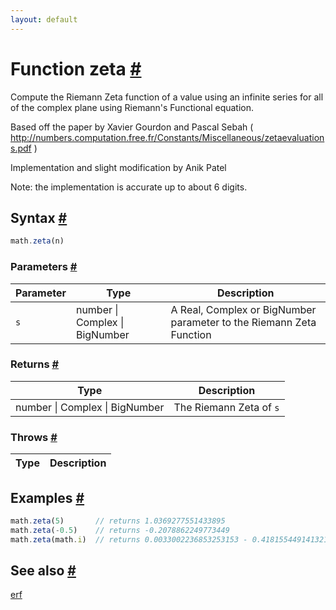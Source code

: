 ```yaml
---
layout: default
---
```


<!-- Note: This file is automatically generated from source code comments. Changes made in this file will be overridden. -->

<h1 id="function-zeta">Function zeta <a href="#function-zeta" title="Permalink">#</a></h1>

Compute the Riemann Zeta function of a value using an infinite series for
all of the complex plane using Riemann's Functional equation.

Based off the paper by Xavier Gourdon and Pascal Sebah
( http://numbers.computation.free.fr/Constants/Miscellaneous/zetaevaluations.pdf )

Implementation and slight modification by Anik Patel

Note: the implementation is accurate up to about 6 digits.


<h2 id="syntax">Syntax <a href="#syntax" title="Permalink">#</a></h2>

```js
math.zeta(n)
```

<h3 id="parameters">Parameters <a href="#parameters" title="Permalink">#</a></h3>

Parameter | Type | Description
--------- | ---- | -----------
`s` | number &#124; Complex &#124; BigNumber | A Real, Complex or BigNumber parameter to the Riemann Zeta Function

<h3 id="returns">Returns <a href="#returns" title="Permalink">#</a></h3>

Type | Description
---- | -----------
number &#124; Complex &#124; BigNumber | The Riemann Zeta of `s`


<h3 id="throws">Throws <a href="#throws" title="Permalink">#</a></h3>

Type | Description
---- | -----------


<h2 id="examples">Examples <a href="#examples" title="Permalink">#</a></h2>

```js
math.zeta(5)       // returns 1.0369277551433895
math.zeta(-0.5)    // returns -0.2078862249773449
math.zeta(math.i)  // returns 0.0033002236853253153 - 0.4181554491413212i
```


<h2 id="see-also">See also <a href="#see-also" title="Permalink">#</a></h2>

[erf](erf.html)
